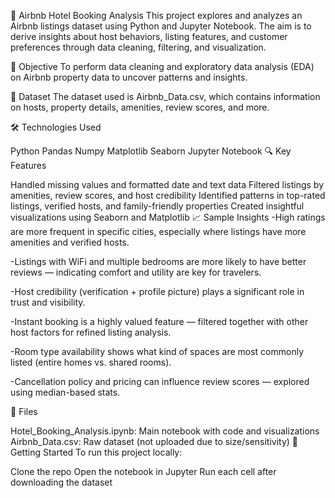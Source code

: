 🏨 Airbnb Hotel Booking Analysis This project explores and analyzes an Airbnb listings dataset using Python and Jupyter Notebook. The aim is to derive insights about host behaviors, listing features, and customer preferences through data cleaning, filtering, and visualization.

📌 Objective To perform data cleaning and exploratory data analysis (EDA) on Airbnb property data to uncover patterns and insights.

📁 Dataset The dataset used is Airbnb_Data.csv, which contains information on hosts, property details, amenities, review scores, and more.

🛠️ Technologies Used

Python
Pandas
Numpy
Matplotlib
Seaborn
Jupyter Notebook
🔍 Key Features

Handled missing values and formatted date and text data
Filtered listings by amenities, review scores, and host credibility
Identified patterns in top-rated listings, verified hosts, and family-friendly properties
Created insightful visualizations using Seaborn and Matplotlib
📈 Sample Insights -High ratings are more frequent in specific cities, especially where listings have more amenities and verified hosts.

-Listings with WiFi and multiple bedrooms are more likely to have better reviews — indicating comfort and utility are key for travelers.

-Host credibility (verification + profile picture) plays a significant role in trust and visibility.

-Instant booking is a highly valued feature — filtered together with other host factors for refined listing analysis.

-Room type availability shows what kind of spaces are most commonly listed (entire homes vs. shared rooms).

-Cancellation policy and pricing can influence review scores — explored using median-based stats.

📂 Files

Hotel_Booking_Analysis.ipynb: Main notebook with code and visualizations
Airbnb_Data.csv: Raw dataset (not uploaded due to size/sensitivity)
🚀 Getting Started To run this project locally:

Clone the repo
Open the notebook in Jupyter
Run each cell after downloading the dataset
